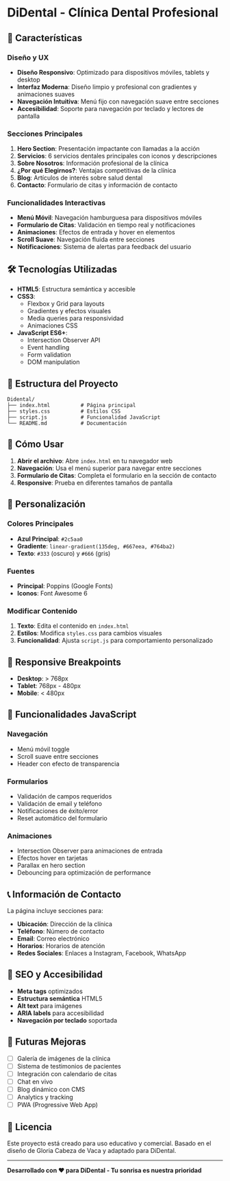 # DiDental - Clínica Dental Profesional


## 🦷 Características

### Diseño y UX
- **Diseño Responsivo**: Optimizado para dispositivos móviles, tablets y desktop
- **Interfaz Moderna**: Diseño limpio y profesional con gradientes y animaciones suaves
- **Navegación Intuitiva**: Menú fijo con navegación suave entre secciones
- **Accesibilidad**: Soporte para navegación por teclado y lectores de pantalla

### Secciones Principales
1. **Hero Section**: Presentación impactante con llamadas a la acción
2. **Servicios**: 6 servicios dentales principales con iconos y descripciones
3. **Sobre Nosotros**: Información profesional de la clínica
4. **¿Por qué Elegirnos?**: Ventajas competitivas de la clínica
5. **Blog**: Artículos de interés sobre salud dental
6. **Contacto**: Formulario de citas y información de contacto

### Funcionalidades Interactivas
- **Menú Móvil**: Navegación hamburguesa para dispositivos móviles
- **Formulario de Citas**: Validación en tiempo real y notificaciones
- **Animaciones**: Efectos de entrada y hover en elementos
- **Scroll Suave**: Navegación fluida entre secciones
- **Notificaciones**: Sistema de alertas para feedback del usuario

## 🛠️ Tecnologías Utilizadas

- **HTML5**: Estructura semántica y accesible
- **CSS3**: 
  - Flexbox y Grid para layouts
  - Gradientes y efectos visuales
  - Media queries para responsividad
  - Animaciones CSS
- **JavaScript ES6+**:
  - Intersection Observer API
  - Event handling
  - Form validation
  - DOM manipulation

## 📁 Estructura del Proyecto

```
Didental/
├── index.html          # Página principal
├── styles.css          # Estilos CSS
├── script.js           # Funcionalidad JavaScript
└── README.md           # Documentación
```

## 🚀 Cómo Usar

1. **Abrir el archivo**: Abre `index.html` en tu navegador web
2. **Navegación**: Usa el menú superior para navegar entre secciones
3. **Formulario de Citas**: Completa el formulario en la sección de contacto
4. **Responsive**: Prueba en diferentes tamaños de pantalla

## 🎨 Personalización

### Colores Principales
- **Azul Principal**: `#2c5aa0`
- **Gradiente**: `linear-gradient(135deg, #667eea, #764ba2)`
- **Texto**: `#333` (oscuro) y `#666` (gris)

### Fuentes
- **Principal**: Poppins (Google Fonts)
- **Iconos**: Font Awesome 6

### Modificar Contenido
1. **Texto**: Edita el contenido en `index.html`
2. **Estilos**: Modifica `styles.css` para cambios visuales
3. **Funcionalidad**: Ajusta `script.js` para comportamiento personalizado

## 📱 Responsive Breakpoints

- **Desktop**: > 768px
- **Tablet**: 768px - 480px
- **Mobile**: < 480px

## 🔧 Funcionalidades JavaScript

### Navegación
- Menú móvil toggle
- Scroll suave entre secciones
- Header con efecto de transparencia

### Formularios
- Validación de campos requeridos
- Validación de email y teléfono
- Notificaciones de éxito/error
- Reset automático del formulario

### Animaciones
- Intersection Observer para animaciones de entrada
- Efectos hover en tarjetas
- Parallax en hero section
- Debouncing para optimización de performance

## 📞 Información de Contacto

La página incluye secciones para:
- **Ubicación**: Dirección de la clínica
- **Teléfono**: Número de contacto
- **Email**: Correo electrónico
- **Horarios**: Horarios de atención
- **Redes Sociales**: Enlaces a Instagram, Facebook, WhatsApp

## 🎯 SEO y Accesibilidad

- **Meta tags** optimizados
- **Estructura semántica** HTML5
- **Alt text** para imágenes
- **ARIA labels** para accesibilidad
- **Navegación por teclado** soportada

## 🔄 Futuras Mejoras

- [ ] Galería de imágenes de la clínica
- [ ] Sistema de testimonios de pacientes
- [ ] Integración con calendario de citas
- [ ] Chat en vivo
- [ ] Blog dinámico con CMS
- [ ] Analytics y tracking
- [ ] PWA (Progressive Web App)

## 📄 Licencia

Este proyecto está creado para uso educativo y comercial. Basado en el diseño de Gloria Cabeza de Vaca y adaptado para DiDental.

---

**Desarrollado con ❤️ para DiDental - Tu sonrisa es nuestra prioridad**
